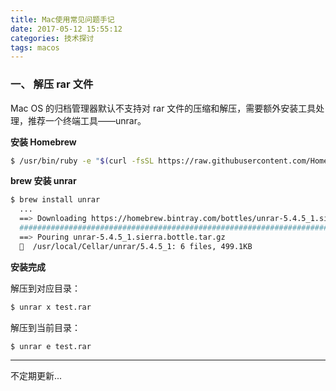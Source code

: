 ```yaml
---
title: Mac使用常见问题手记
date: 2017-05-12 15:55:12
categories: 技术探讨
tags: macos
---
```

### 一、 解压 rar 文件

Mac OS 的归档管理器默认不支持对 rar 文件的压缩和解压，需要额外安装工具处理，推荐一个终端工具——unrar。

**安装 Homebrew**

```bash
$ /usr/bin/ruby -e "$(curl -fsSL https://raw.githubusercontent.com/Homebrew/install/master/install)"
```

**brew 安装 unrar**

```bash
$ brew install unrar
  ...
  ==> Downloading https://homebrew.bintray.com/bottles/unrar-5.4.5_1.sierra.bottle.tar.gz
  ######################################################################## 100.0%
  ==> Pouring unrar-5.4.5_1.sierra.bottle.tar.gz
  🍺  /usr/local/Cellar/unrar/5.4.5_1: 6 files, 499.1KB
```

**安装完成**

解压到对应目录：

```bash
$ unrar x test.rar
```

解压到当前目录：

```bash
$ unrar e test.rar
```

---

不定期更新...

